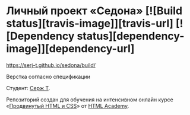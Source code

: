 # Личный проект «Седона» [![Build status][travis-image]][travis-url] [![Dependency status][dependency-image]][dependency-url]
https://serj-t.github.io/sedona/build/

Верстка согласно спецификации

Студент: [Серж Т](https://up.htmlacademy.ru/adaptive/9/user/80354).


Репозиторий создан для обучения на интенсивном онлайн курсе «[Продвинутый HTML и CSS](https://htmlacademy.ru/intensive/adaptive)» от [HTML Academy](https://htmlacademy.ru).
